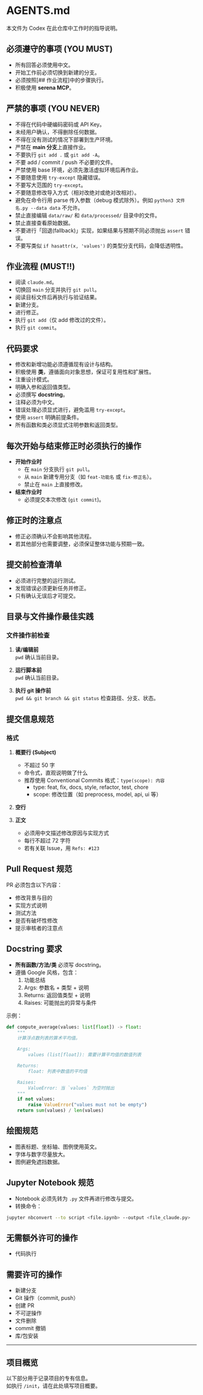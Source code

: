 # AGENTS.md
本文件为 Codex 在此仓库中工作时的指导说明。

## 必须遵守的事项 (YOU MUST)
- 所有回答必须使用中文。
- 开始工作前必须切换到新建的分支。
- 必须按照[## 作业流程]中的步骤执行。
- 积极使用 **serena MCP**。

## 严禁的事项 (YOU NEVER)
- 不得在代码中硬编码密码或 API Key。
- 未经用户确认，不得删除任何数据。
- 不得在没有测试的情况下部署到生产环境。
- 严禁在 **main 分支**上直接作业。
- 不要执行 `git add .` 或 `git add -A`。
- 不要 add / commit / push 不必要的文件。
- 严禁使用 base 环境，必须先激活虚拟环境后再作业。
- 不要随意使用 `try-except` 隐藏错误。
- 不要写大范围的 `try-except`。
- 不要随意修改导入方式（相对改绝对或绝对改相对）。
- 避免在命令行用 parse 传入参数（debug 模式除外）。例如 `python3 文件名.py --data data` 不允许。
- 禁止直接编辑 `data/raw/` 和 `data/processed/` 目录中的文件。
- 禁止直接查看原始数据。
- 不要进行「回退(fallback)」实现，如果结果与预期不同必须抛出 `assert` 错误。
- 不要写类似 `if hasattr(x, 'values')` 的类型分支代码，会降低透明性。

## 作业流程 (MUST!!)
- 阅读 `claude.md`。
- 切换回 `main` 分支并执行 `git pull`。
- 阅读目标文件后再执行与验证结果。
- 新建分支。
- 进行修正。
- 执行 `git add`（仅 add 修改过的文件）。
- 执行 `git commit`。

## 代码要求
- 修改和新增功能必须遵循现有设计与结构。
- 积极使用 **类**，遵循面向对象思想，保证可复用性和扩展性。
- 注重设计模式。
- 明确入参和返回值类型。
- 必须撰写 **docstring**。
- 注释必须为中文。
- 错误处理必须显式进行，避免滥用 `try-except`。
- 使用 `assert` 明确前提条件。
- 所有函数和类必须显式注明参数和返回类型。

## 每次开始与结束修正时必须执行的操作
- **开始作业时**  
  - 在 `main` 分支执行 `git pull`。  
  - 从 `main` 新建专用分支（如 `feat-功能名` 或 `fix-修正名`）。  
  - 禁止在 `main` 上直接修改。
- **结束作业时**  
  - 必须提交本次修改 (`git commit`)。

## 修正时的注意点
- 修正必须确认不会影响其他流程。  
- 若其他部分也需要调整，必须保证整体功能与预期一致。

## 提交前检查清单
- 必须进行完整的运行测试。  
- 发现错误必须更新任务并修正。  
- 只有确认无误后才可提交。

## 目录与文件操作最佳实践
### 文件操作前检查
1. **读/编辑前**  
   `pwd` 确认当前目录。  

2. **运行脚本前**  
   `pwd` 确认当前目录。  

3. **执行 git 操作前**  
   `pwd && git branch && git status` 检查路径、分支、状态。

## 提交信息规范
### 格式
1. **概要行 (Subject)**  
   - 不超过 50 字  
   - 命令式，直观说明做了什么  
   - 推荐使用 Conventional Commits 格式：`type(scope): 内容`  
     - type: feat, fix, docs, style, refactor, test, chore  
     - scope: 修改位置（如 preprocess, model, api, ui 等）

2. **空行**

3. **正文**  
   - 必须用中文描述修改原因与实现方式  
   - 每行不超过 72 字符  
   - 若有关联 Issue，用 `Refs: #123`

## Pull Request 规范
PR 必须包含以下内容：
- 修改背景与目的
- 实现方式说明
- 测试方法
- 是否有破坏性修改
- 提示审核者的注意点

## Docstring 要求
- **所有函数/方法/类** 必须写 docstring。  
- 遵循 Google 风格，包含：
  1. 功能总结  
  2. Args: 参数名 + 类型 + 说明  
  3. Returns: 返回值类型 + 说明  
  4. Raises: 可能抛出的异常与条件  

示例：
```python
def compute_average(values: list[float]) -> float:
    """
    计算浮点数列表的算术平均值。

    Args:
        values (list[float]): 需要计算平均值的数值列表

    Returns:
        float: 列表中数值的平均值

    Raises:
        ValueError: 当 `values` 为空时抛出
    """
    if not values:
        raise ValueError("values must not be empty")
    return sum(values) / len(values)
```

## 绘图规范
- 图表标题、坐标轴、图例使用英文。
- 字体与数字尽量放大。
- 图例避免遮挡数据。

## Jupyter Notebook 规范
- Notebook 必须先转为 `.py` 文件再进行修改与提交。
- 转换命令：
```bash
jupyter nbconvert --to script <file.ipynb> --output <file_claude.py>
```

## 无需额外许可的操作
- 代码执行

## 需要许可的操作
- 新建分支
- Git 操作（commit, push）
- 创建 PR
- 不可逆操作
- 文件删除
- commit 撤销
- 库/包安装

---

## 项目概览
以下部分用于记录项目的专有信息。  
如执行 `/init`，请在此处填写项目概要。
